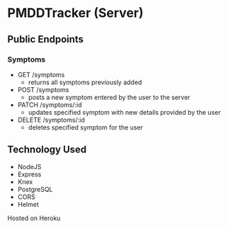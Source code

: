 # PMDDTracker (Server)



## Public Endpoints 

### Symptoms
- GET /symptoms
   - returns all symptoms previously added
- POST /symptoms
    - posts a new symptom entered by the user to the server
- PATCH /symptoms/:id
    - updates specified symptom with new details provided by the user
- DELETE /symptoms/:id
    - deletes specified symptom for the user


## Technology Used 
- NodeJS
- Express
- Knex
- PostgreSQL
- CORS 
- Helmet


Hosted on Heroku
